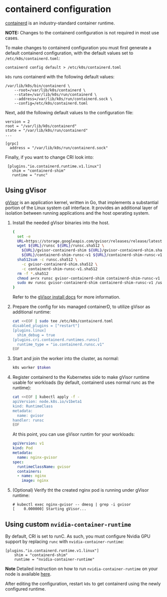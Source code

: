 # containerd configuration

[containerd](https://github.com/containerd/containerd) is an industry-standard container runtime.

**NOTE:** Changes to the containerd configuration is not required in most use cases.

To make changes to containerd configuration you must first generate a default containerd configuration, with the default values set to `/etc/k0s/containerd.toml`: 

```
containerd config default > /etc/k0s/containerd.toml
```

`k0s` runs containerd with the following default values:
```
/var/lib/k0s/bin/containerd \
    --root=/var/lib/k0s/containerd \
    --state=/var/lib/k0s/run/containerd \
    --address=/var/lib/k0s/run/containerd.sock \
    --config=/etc/k0s/containerd.toml
```

Next, add the following default values to the configuration file: 

```
version = 2
root = "/var/lib/k0s/containerd"
state = "/var/lib/k0s/run/containerd"
...

[grpc]
  address = "/var/lib/k0s/run/containerd.sock"
```

Finally, if you want to change CRI look into:

 ``` 
  [plugins."io.containerd.runtime.v1.linux"]
    shim = "containerd-shim"
    runtime = "runc"
```

## Using gVisor

[gVisor](https://gvisor.dev/docs/) is an application kernel, written in Go, that implements a substantial portion of the Linux system call interface. It provides an additional layer of isolation between running applications and the host operating system.

1. Install the needed gVisor binaries into the host.

    ```sh
    (
      set -e
      URL=https://storage.googleapis.com/gvisor/releases/release/latest
      wget ${URL}/runsc ${URL}/runsc.sha512 \
        ${URL}/gvisor-containerd-shim ${URL}/gvisor-containerd-shim.sha512 \
        ${URL}/containerd-shim-runsc-v1 ${URL}/containerd-shim-runsc-v1.sha512
      sha512sum -c runsc.sha512 \
        -c gvisor-containerd-shim.sha512 \
        -c containerd-shim-runsc-v1.sha512
      rm -f *.sha512
      chmod a+rx runsc gvisor-containerd-shim containerd-shim-runsc-v1
      sudo mv runsc gvisor-containerd-shim containerd-shim-runsc-v1 /usr/local/bin
    )
    ```

    Refer to the [gVisor install
    docs](https://gvisor.dev/docs/user_guide/install/) for more information.

2. Prepare the config for `k0s` managed containerD, to utilize gVisor as additional runtime: 

    ```sh
    cat <<EOF | sudo tee /etc/k0s/containerd.toml
    disabled_plugins = ["restart"]
    [plugins.linux]
      shim_debug = true
    [plugins.cri.containerd.runtimes.runsc]
      runtime_type = "io.containerd.runsc.v1"
    EOF
    ```

3. Start and join the worker into the cluster, as normal:

    ```sh
    k0s worker $token
    ```

4. Register containerd to the Kubernetes side to make gVisor runtime usable for workloads (by default, containerd uses normal runc as the runtime): 

    ```sh
    cat <<EOF | kubectl apply -f -
    apiVersion: node.k8s.io/v1beta1
    kind: RuntimeClass
    metadata:
      name: gvisor
    handler: runsc
    EOF
    ```

    At this point, you can use gVisor runtim for your workloads:

    ```yaml
    apiVersion: v1
    kind: Pod
    metadata:
      name: nginx-gvisor
    spec:
      runtimeClassName: gvisor
      containers:
      - name: nginx
        image: nginx
    ```

5. (Optional) Verify tht the created nginx pod is running under gVisor runtime:

    ```
    # kubectl exec nginx-gvisor -- dmesg | grep -i gvisor
    [    0.000000] Starting gVisor...
    ```

## Using custom `nvidia-container-runtime`

By default, CRI is set to runC. As such, you must configure Nvidia GPU support by replacing `runc` with `nvidia-container-runtime`: 

```
[plugins."io.containerd.runtime.v1.linux"]
    shim = "containerd-shim"
    runtime = "nvidia-container-runtime"
```

**Note** Detailed instruction on how to run `nvidia-container-runtime` on your node is available [here](https://josephb.org/blog/containerd-nvidia/). 

After editing the configuration, restart `k0s` to get containerd using the newly configured runtime.